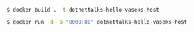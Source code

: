 
```bash
$ docker build . -t dotnettalks-hello-vaseks-host
```

```bash
$ docker run -d -p "8000:80" dotnettalks-hello-vaseks-host
```